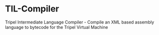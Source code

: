 # TIL-Compiler
Tripel Intermediate Language Compiler - Compile an XML based assembly language to bytecode for the Tripel Virtual Machine
